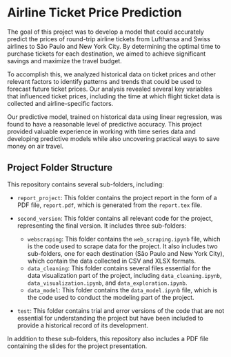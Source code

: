 # Airline Ticket Price Prediction

The goal of this project was to develop a model that could accurately predict the prices of round-trip airline tickets from Lufthansa and Swiss airlines to São Paulo and New York City. By determining the optimal time to purchase tickets for each destination, we aimed to achieve significant savings and maximize the travel budget.

To accomplish this, we analyzed historical data on ticket prices and other relevant factors to identify patterns and trends that could be used to forecast future ticket prices. Our analysis revealed several key variables that influenced ticket prices, including the time at which flight ticket data is collected and airline-specific factors.

Our predictive model, trained on historical data using linear regression, was found to have a reasonable level of predictive accuracy. This project provided valuable experience in working with time series data and developing predictive models while also uncovering practical ways to save money on air travel.

## Project Folder Structure

This repository contains several sub-folders, including:

- `report_project`: This folder contains the project report in the form of a PDF file, `report.pdf`, which is generated from the `report.tex` file.

- `second_version`: This folder contains all relevant code for the project, representing the final version. It includes three sub-folders:
  - `webscraping`: This folder contains the `web_scraping.ipynb` file, which is the code used to scrape data for the project. It also includes two sub-folders, one for each destination (São Paulo and New York City), which contain the data collected in CSV and XLSX formats.
  - `data_cleaning`: This folder contains several files essential for the data visualization part of the project, including `data_cleaning.ipynb`, `data_visualization.ipynb`, and `data_exploration.ipynb`.
  - `data_model`: This folder contains the `data_model.ipynb` file, which is the code used to conduct the modeling part of the project.

- `test`: This folder contains trial and error versions of the code that are not essential for understanding the project but have been included to provide a historical record of its development.

In addition to these sub-folders, this repository also includes a PDF file containing the slides for the project presentation.